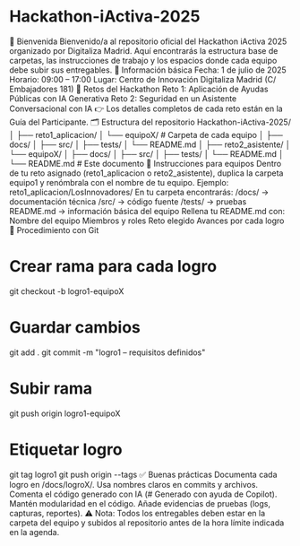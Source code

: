# Hackathon-iActiva-2025

🚀 Bienvenida
Bienvenido/a al repositorio oficial del Hackathon iActiva 2025 organizado por Digitaliza Madrid.
Aquí encontrarás la estructura base de carpetas, las instrucciones de trabajo y los espacios donde cada equipo debe subir sus entregables.
📅 Información básica
Fecha: 1 de julio de 2025
Horario: 09:00 – 17:00
Lugar: Centro de Innovación Digitaliza Madrid (C/ Embajadores 181)
🎯 Retos del Hackathon
Reto 1: Aplicación de Ayudas Públicas con IA Generativa
Reto 2: Seguridad en un Asistente Conversacional con IA
👉 Los detalles completos de cada reto están en la Guía del Participante.
🗂️ Estructura del repositorio
Hackathon-iActiva-2025/
│
├── reto1_aplicacion/
│   └── equipoX/   # Carpeta de cada equipo
│       ├── docs/
│       ├── src/
│       ├── tests/
│       └── README.md
│
├── reto2_asistente/
│   └── equipoX/
│       ├── docs/
│       ├── src/
│       ├── tests/
│       └── README.md
│
└── README.md   # Este documento
👥 Instrucciones para equipos
Dentro de tu reto asignado (reto1_aplicacion o reto2_asistente), duplica la carpeta equipo1 y renómbrala con el nombre de tu equipo.
Ejemplo: reto1_aplicacion/LosInnovadores/
En tu carpeta encontrarás:
/docs/ → documentación técnica
/src/ → código fuente
/tests/ → pruebas
README.md → información básica del equipo
Rellena tu README.md con:
Nombre del equipo
Miembros y roles
Reto elegido
Avances por cada logro
🔧 Procedimiento con Git
# Crear rama para cada logro
git checkout -b logro1-equipoX

# Guardar cambios
git add .
git commit -m "logro1 – requisitos definidos"

# Subir rama
git push origin logro1-equipoX

# Etiquetar logro
git tag logro1
git push origin --tags
✅ Buenas prácticas
Documenta cada logro en /docs/logroX/.
Usa nombres claros en commits y archivos.
Comenta el código generado con IA (# Generado con ayuda de Copilot).
Mantén modularidad en el código.
Añade evidencias de pruebas (logs, capturas, reportes).
⚠️ Nota: Todos los entregables deben estar en la carpeta del equipo y subidos al repositorio antes de la hora límite indicada en la agenda.
